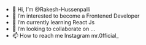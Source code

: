 - 👋 Hi, I’m @Rakesh-Hussenpalli
- 👀 I’m interested to become a Frontened Developer
- 🌱 I’m currently learning React Js
- 💞️ I’m looking to collaborate on ...
- 📫 How to reach me Instagram mr.0fficial_

<!---
Rakesh-Hussenpalli/Rakesh-Hussenpalli is a ✨ special ✨ repository because its `README.md` (this file) appears on your GitHub profile.
You can click the Preview link to take a look at your changes.
--->
